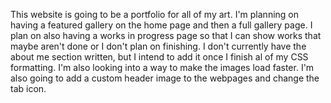 This website is going to be a portfolio for all of my art. I'm planning on having a featured gallery on the home page and then a full gallery page. I plan on also having a works in progress page so that I can show works that maybe aren't done or I don't plan on finishing.
I don't currently have the about me section written, but I intend to add it once I finish al of my CSS formatting. I'm also looking into a way to make the images load faster.
I'm also going to add a custom header image to the webpages and change the tab icon.
